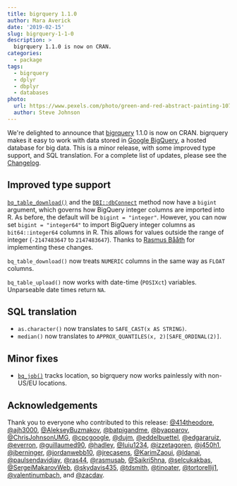 ```yaml
---
title: bigrquery 1.1.0
author: Mara Averick
date: '2019-02-15'
slug: bigrquery-1-1-0
description: > 
  bigrquery 1.1.0 is now on CRAN.
categories:
  - package
tags:
  - bigrquery
  - dplyr
  - dbplyr
  - databases
photo:
  url: https://www.pexels.com/photo/green-and-red-abstract-painting-1070534/
  author: Steve Johnson
---
```




We're delighted to announce that [bigrquery](https://bigrquery.r-dbi.org/) 1.1.0 is now on CRAN. bigrquery makes it easy to work with data stored in [Google BigQuery](https://developers.google.com/bigquery/), a hosted database for big data. This is a minor release, with some improved type support, and SQL translation. For a complete list of updates, please see the [Changelog](https://bigrquery.r-dbi.org/news/index.html#bigrquery-1-1-0).

## Improved type support

[`bq_table_download()`](https://bigrquery.r-dbi.org/reference/bq_table_download.html) and the [`DBI::dbConnect`](https://www.rdocumentation.org/packages/DBI/versions/0.5-1/topics/dbConnect) method now have a `bigint` argument, which governs how BigQuery integer columns are imported into R. As before, the default will be `bigint = "integer"`. However, you can now set `bigint = "integer64"` to import BigQuery integer columns as `bit64::integer64` columns in R. This allows for values outside the range of integer (`-2147483647` to `2147483647`). Thanks to [Rasmus Bååth](https://github.com/rasmusab) for implementing these changes.

`bq_table_download()` now treats `NUMERIC` columns in the same way as `FLOAT` columns.

`bq_table_upload()` now works with date-time (`POSIXct`) variables. Unparseable date times return `NA`.

## SQL translation

* `as.character()` now translates to `SAFE_CAST(x AS STRING)`.  
* `median()` now translates to `APPROX_QUANTILES(x, 2)[SAFE_ORDINAL(2)]`.  

## Minor fixes

* [`bq_job()`](https://bigrquery.r-dbi.org/reference/bq_refs.html) tracks location, so bigrquery now works painlessly with non-US/EU locations.

## Acknowledgements

Thank you to everyone who contributed to this release: [&#x0040;414theodore](https://github.com/414theodore), [&#x0040;ajh3000](https://github.com/ajh3000), [&#x0040;AlekseyBuzmakov](https://github.com/AlekseyBuzmakov), [&#x0040;batpigandme](https://github.com/batpigandme), [&#x0040;byapparov](https://github.com/byapparov), [&#x0040;ChrisJohnsonUMG](https://github.com/ChrisJohnsonUMG), [&#x0040;cpcgoogle](https://github.com/cpcgoogle), [&#x0040;dujm](https://github.com/dujm), [&#x0040;eddelbuettel](https://github.com/eddelbuettel), [&#x0040;edgararuiz](https://github.com/edgararuiz), [&#x0040;everron](https://github.com/everron), [&#x0040;guillaumed90](https://github.com/guillaumed90), [&#x0040;hadley](https://github.com/hadley), [&#x0040;Iuiu1234](https://github.com/Iuiu1234), [&#x0040;izzetagoren](https://github.com/izzetagoren), [&#x0040;j450h1](https://github.com/j450h1), [&#x0040;jberninger](https://github.com/jberninger), [&#x0040;jordanwebb10](https://github.com/jordanwebb10), [&#x0040;jrecasens](https://github.com/jrecasens), [&#x0040;KarimZaoui](https://github.com/KarimZaoui), [&#x0040;ldanai](https://github.com/ldanai), [&#x0040;paulsendavidjay](https://github.com/paulsendavidjay), [&#x0040;ras44](https://github.com/ras44), [&#x0040;rasmusab](https://github.com/rasmusab), [&#x0040;Saikri5hna](https://github.com/Saikri5hna), [&#x0040;selcukakbas](https://github.com/selcukakbas), [&#x0040;SergeiMakarovWeb](https://github.com/SergeiMakarovWeb), [&#x0040;skydavis435](https://github.com/skydavis435), [&#x0040;tdsmith](https://github.com/tdsmith), [&#x0040;tinoater](https://github.com/tinoater), [&#x0040;tortorellij1](https://github.com/tortorellij1), [&#x0040;valentinumbach](https://github.com/valentinumbach), and [&#x0040;zacdav](https://github.com/zacdav). 
 
